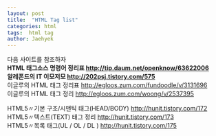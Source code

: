 ```yaml
---
layout: post
title:  "HTML Tag list"
categories: html
tags:  html tag
author: Jaehyek
---
```


다음 사이트를 참조하자  
**HTML 태그소스 명령어 정리표 <http://tip.daum.net/openknow/63622006>**  
**알레폰드의 IT 이모저모 <http://202psj.tistory.com/575>**  
이글루의 HTML 태그 정리표 <http://egloos.zum.com/fundoodle/v/3131696>  
이글루의 HTML 태그 정리 <http://egloos.zum.com/woong/v/2537395>  
  
HTML5〃기본 구조/시맨틱 태그(HEAD/BODY) <http://hunit.tistory.com/172>  
HTML5〃텍스트(TEXT) 태그 정리 <http://hunit.tistory.com/173>  
HTML5〃목록 태그(UL / OL / DL ) <http://hunit.tistory.com/175>  